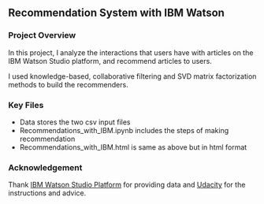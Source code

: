 ﻿## Recommendation  System with IBM Watson

### Project Overview
In this project, I analyze the interactions that users have with articles on the IBM Watson Studio platform, and recommend articles to users.

I used knowledge-based, collaborative filtering and SVD matrix factorization methods to build the recommenders. 

### Key Files

 - Data stores the two csv input files
 - Recommendations_with_IBM.ipynb includes the steps of making recommendation
 - Recommendations_with_IBM.html is same as above but in html format

### Acknowledgement
Thank [IBM Watson Studio Platform]([https://dataplatform.cloud.ibm.com/](https://dataplatform.cloud.ibm.com/)) for providing  data and [Udacity](https://www.udacity.com/) for the instructions and advice.
